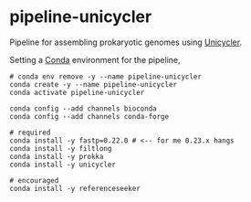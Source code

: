 # pipeline-unicycler

Pipeline for assembling prokaryotic genomes using
[Unicycler](https://github.com/rrwick/Unicycler).

Setting a [Conda](https://conda.io) environment for the pipeline,

```
# conda env remove -y --name pipeline-unicycler
conda create -y --name pipeline-unicycler
conda activate pipeline-unicycler

conda config --add channels bioconda
conda config --add channels conda-forge

# required
conda install -y fastp=0.22.0 # <-- for me 0.23.x hangs
conda install -y filtlong
conda install -y prokka
conda install -y unicycler

# encouraged
conda install -y referenceseeker

```

